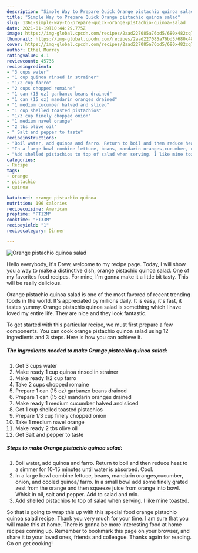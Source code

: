 ```yaml
---
description: "Simple Way to Prepare Quick Orange pistachio quinoa salad"
title: "Simple Way to Prepare Quick Orange pistachio quinoa salad"
slug: 1361-simple-way-to-prepare-quick-orange-pistachio-quinoa-salad
date: 2021-01-19T10:44:29.775Z
image: https://img-global.cpcdn.com/recipes/2aad227085a76bd5/680x482cq70/orange-pistachio-quinoa-salad-recipe-main-photo.jpg
thumbnail: https://img-global.cpcdn.com/recipes/2aad227085a76bd5/680x482cq70/orange-pistachio-quinoa-salad-recipe-main-photo.jpg
cover: https://img-global.cpcdn.com/recipes/2aad227085a76bd5/680x482cq70/orange-pistachio-quinoa-salad-recipe-main-photo.jpg
author: Ethel Murray
ratingvalue: 4.1
reviewcount: 45736
recipeingredient:
- "3 cups water"
- "1 cup quinoa rinsed in strainer"
- "1/2 cup farro"
- "2 cups chopped romaine"
- "1 can (15 oz) garbanzo beans drained"
- "1 can (15 oz) mandarin oranges drained"
- "1 medium cucumber halved and sliced"
- "1 cup shelled toasted pistachios"
- "1/3 cup finely chopped onion"
- "1 medium navel orange"
- "2 tbs olive oil"
- " Salt and pepper to taste"
recipeinstructions:
- "Boil water, add quinoa and farro. Return to boil and then reduce heat to a simmer for 10-15 minutes until water is absorbed. Cool."
- "In a large bowl combine lettuce, beans, mandarin oranges,cucumber, onion, and cooled quinoa/ farro. In a small bowl add some finely grated zest from the orange and then squeeze juice from orange into bowl. Whisk in oil, salt and pepper. Add to salad and mix."
- "Add shelled pistachios to top of salad when serving. I like mine toasted."
categories:
- Recipe
tags:
- orange
- pistachio
- quinoa

katakunci: orange pistachio quinoa 
nutrition: 196 calories
recipecuisine: American
preptime: "PT12M"
cooktime: "PT33M"
recipeyield: "1"
recipecategory: Dinner

---
```



![Orange pistachio quinoa salad](https://img-global.cpcdn.com/recipes/2aad227085a76bd5/680x482cq70/orange-pistachio-quinoa-salad-recipe-main-photo.jpg)

Hello everybody, it's Drew, welcome to my recipe page. Today, I will show you a way to make a distinctive dish, orange pistachio quinoa salad. One of my favorites food recipes. For mine, I'm gonna make it a little bit tasty. This will be really delicious.

Orange pistachio quinoa salad is one of the most favored of recent trending foods in the world. It's appreciated by millions daily. It is easy, it's fast, it tastes yummy. Orange pistachio quinoa salad is something which I have loved my entire life. They are nice and they look fantastic.




To get started with this particular recipe, we must first prepare a few components. You can cook orange pistachio quinoa salad using 12 ingredients and 3 steps. Here is how you can achieve it.

<!--inarticleads1-->

##### The ingredients needed to make Orange pistachio quinoa salad:

1. Get 3 cups water
1. Make ready 1 cup quinoa rinsed in strainer
1. Make ready 1/2 cup farro
1. Take 2 cups chopped romaine
1. Prepare 1 can (15 oz) garbanzo beans drained
1. Prepare 1 can (15 oz) mandarin oranges drained
1. Make ready 1 medium cucumber halved and sliced
1. Get 1 cup shelled toasted pistachios
1. Prepare 1/3 cup finely chopped onion
1. Take 1 medium navel orange
1. Make ready 2 tbs olive oil
1. Get  Salt and pepper to taste




<!--inarticleads2-->

##### Steps to make Orange pistachio quinoa salad:

1. Boil water, add quinoa and farro. Return to boil and then reduce heat to a simmer for 10-15 minutes until water is absorbed. Cool.
1. In a large bowl combine lettuce, beans, mandarin oranges,cucumber, onion, and cooled quinoa/ farro. In a small bowl add some finely grated zest from the orange and then squeeze juice from orange into bowl. Whisk in oil, salt and pepper. Add to salad and mix.
1. Add shelled pistachios to top of salad when serving. I like mine toasted.




So that is going to wrap this up with this special food orange pistachio quinoa salad recipe. Thank you very much for your time. I am sure that you will make this at home. There is gonna be more interesting food at home recipes coming up. Remember to bookmark this page on your browser, and share it to your loved ones, friends and colleague. Thanks again for reading. Go on get cooking!
